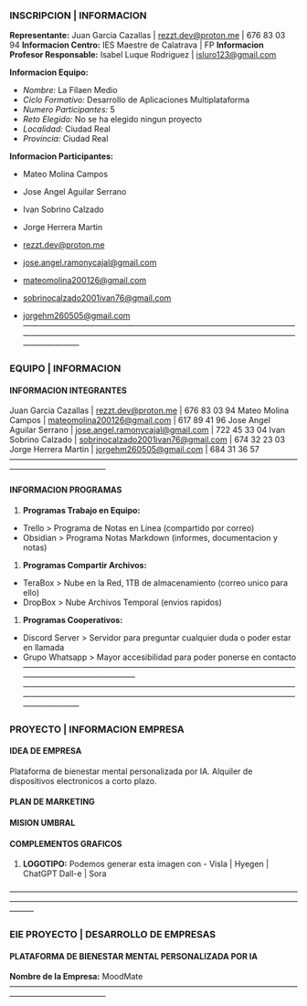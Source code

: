 ###  INSCRIPCION | INFORMACION
**Representante:** Juan Garcia Cazallas | rezzt.dev@proton.me | 676 83 03 94
**Informacion Centro:** IES Maestre de Calatrava | FP
**Informacion Profesor Responsable:** Isabel Luque Rodriguez | isluro123@gmail.com

**Informacion Equipo:** 
- _Nombre:_ La Filaen Medio
- _Ciclo Formativo:_ Desarrollo de Aplicaciones Multiplataforma
- _Numero Participantes:_ 5
- _Reto Elegido:_ No se ha elegido ningun proyecto
- _Localidad:_ Ciudad Real
- _Provincia:_ Ciudad Real

**Informacion Participantes:**
- Mateo Molina Campos
- Jose Angel Aguilar Serrano
- Ivan Sobrino Calzado
- Jorge Herrera Martin

- rezzt.dev@proton.me
- jose.angel.ramonycajal@gmail.com
- mateomolina200126@gmail.com
- sobrinocalzado2001ivan76@gmail.com
- jorgehm260505@gmail.com
———————————————————————————————————————————————————————————————————————————
###  EQUIPO | INFORMACION
####   INFORMACION INTEGRANTES
Juan Garcia Cazallas | rezzt.dev@proton.me | 676 83 03 94
Mateo Molina Campos | mateomolina200126@gmail.com | 617 89 41 96
Jose Angel Aguilar Serrano | jose.angel.ramonycajal@gmail.com | 722 45 33 04
Ivan Sobrino Calzado | sobrinocalzado2001ivan76@gmail.com | 674 32 23 03
Jorge Herrera Martin | jorgehm260505@gmail.com | 684 31 36 57
 ————————————————————————————————————————————————
####   INFORMACION PROGRAMAS
1. **Programas Trabajo en Equipo:**
 - Trello > Programa de Notas en Linea (compartido por correo)
 - Obsidian > Programa Notas Markdown (informes, documentacion y notas)
1. **Programas Compartir Archivos:**
 - TeraBox > Nube en la Red, 1TB de almacenamiento (correo unico para ello)
 - DropBox > Nube Archivos Temporal (envios rapidos)
1. **Programas Cooperativos:**
 - Discord Server > Servidor para preguntar cualquier duda o poder estar en llamada
 - Grupo Whatsapp > Mayor accesibilidad para poder ponerse en contacto
 ————————————————————————————————————————————————
———————————————————————————————————————————————————————————————————————————
###  PROYECTO | INFORMACION EMPRESA
####   IDEA DE EMPRESA
Plataforma de bienestar mental personalizada por IA. Alquiler de dispositivos electronicos a corto plazo.
####   PLAN DE MARKETING
####   MISION UMBRAL

####   COMPLEMENTOS GRAFICOS
 1. __LOGOTIPO:__ Podemos generar esta imagen con - Visla | Hyegen | ChatGPT Dall-e | Sora

———————————————————————————————————————————————————————————————————————————
###  EIE PROYECTO | DESARROLLO DE EMPRESAS
####   PLATAFORMA DE BIENESTAR MENTAL PERSONALIZADA POR IA
__Nombre de la Empresa:__ MoodMate
————————————————————————————————————————————————